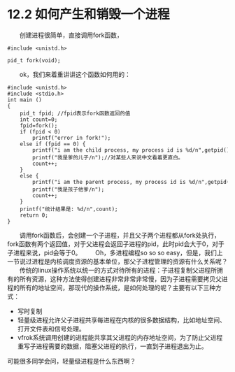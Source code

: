 # 12.2 如何产生和销毁一个进程

&emsp;&emsp;创建进程很简单，直接调用fork函数，

```
#include <unistd.h>

pid_t fork(void);
```  
&emsp;&emsp;ok，我们来着重讲讲这个函数如何用的：

```
#include <unistd.h>  
#include <stdio.h>   
int main ()   
{   
    pid_t fpid; //fpid表示fork函数返回的值  
    int count=0;  
    fpid=fork();   
    if (fpid < 0)   
        printf("error in fork!");   
    else if (fpid == 0) {  
        printf("i am the child process, my process id is %d/n",getpid());   
        printf("我是爹的儿子/n");//对某些人来说中文看着更直白。  
        count++;  
    }  
    else {  
        printf("i am the parent process, my process id is %d/n",getpid());   
        printf("我是孩子他爹/n");  
        count++;  
    }  
    printf("统计结果是: %d/n",count);  
    return 0;  
}  

```
&emsp;&emsp;调用fork函数后，会创建一个子进程，并且父子两个进程都从fork处执行，fork函数有两个返回值，对于父进程会返回子进程的pid，此时pid会大于0，对于子进程来说，pid会等于0。
&emsp;&emsp;Oh，多进程编程so so so easy，但是，我们上一节说过进程是内核调度资源的基本单位，那父子进程管理的资源有什么关系呢？
&emsp;&emsp;传统的linux操作系统以统一的方式对待所有的进程：子进程复制父进程所拥有的所有资源，这种方法使得创建进程非常非常非常慢，因为子进程需要拷贝父进程的所有的地址空间，那现代的操作系统，是如何处理的呢？主要有以下三种方式：  
* 写时复制
* 轻量级进程允许父子进程共享每进程在内核的很多数据结构，比如地址空间、打开文件表和信号处理。
* vfrok系统调用创建的进程能共享其父进程的内存地址空间，为了防止父进程重写子进程需要的数据，阻塞父进程的执行，一直到子进程退出为止。

可能很多同学会问，轻量级进程是什么东西啊？




